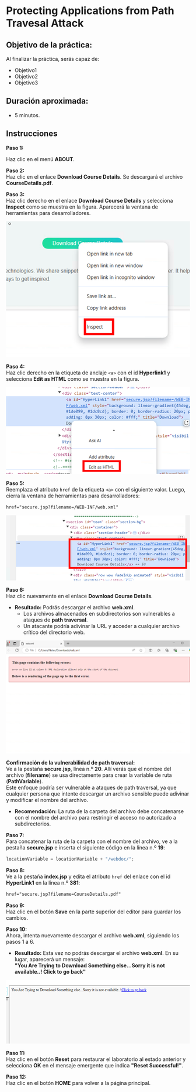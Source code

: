 # Protecting Applications from Path Travesal Attack

## Objetivo de la práctica:
Al finalizar la práctica, serás capaz de:
- Objetivo1
- Objetivo2
- Objetivo3

## Duración aproximada:
- 5 minutos.

## Instrucciones 

**Paso 1:**  

Haz clic en el menú **ABOUT**.  

**Paso 2:**  
Haz clic en el enlace **Download Course Details**. Se descargará el archivo **CourseDetails.pdf**.  

**Paso 3:**  
Haz clic derecho en el enlace **Download Course Details** y selecciona **Inspect** como se muestra en la figura. Aparecerá la ventana de herramientas para desarrolladores.  

![imagen resultado](../ImagesLabs/mod4-lab5-1.png)

**Paso 4:**  
Haz clic derecho en la etiqueta de anclaje `<a>` con el id **Hyperlink1** y selecciona **Edit as HTML** como se muestra en la figura.  

![imagen resultado](../ImagesLabs/mod4-lab5-1.2.png)

**Paso 5:**  
Reemplaza el atributo `href` de la etiqueta `<a>` con el siguiente valor. Luego, cierra la ventana de herramientas para desarrolladores:  
```html
href="secure.jsp?filename=/WEB-INF/web.xml"
```  
![imagen resultado](../ImagesLabs/mod4-lab5-2.png)

**Paso 6:**  
Haz clic nuevamente en el enlace **Download Course Details**.  
- **Resultado:** Podrás descargar el archivo **web.xml**.  
  - Los archivos almacenados en subdirectorios son vulnerables a ataques de **path traversal**.  
  - Un atacante podría adivinar la URL y acceder a cualquier archivo crítico del directorio web.  

![imagen resultado](../ImagesLabs/mod4-lab5-3.png)

**Confirmación de la vulnerabilidad de path traversal:**  
Ve a la pestaña **secure.jsp**, línea n.º **20**. Allí verás que el nombre del archivo (**filename**) se usa directamente para crear la variable de ruta (**PathVariable**).  
Este enfoque podría ser vulnerable a ataques de path traversal, ya que cualquier persona que intente descargar un archivo sensible puede adivinar y modificar el nombre del archivo.  

- **Recomendación:** La ruta de la carpeta del archivo debe concatenarse con el nombre del archivo para restringir el acceso no autorizado a subdirectorios.  

**Paso 7:**  
Para concatenar la ruta de la carpeta con el nombre del archivo, ve a la pestaña **secure.jsp** e inserta el siguiente código en la línea n.º **19**:  
```java
locationVariable = locationVariable + "/webdoc/";
```  

**Paso 8:**  
Ve a la pestaña **index.jsp** y edita el atributo `href` del enlace con el id **HyperLink1** en la línea n.º **381**:  
```html
href="secure.jsp?filename=CourseDetails.pdf"
```  

**Paso 9:**  
Haz clic en el botón **Save** en la parte superior del editor para guardar los cambios.  

**Paso 10:**  
Ahora, intenta nuevamente descargar el archivo **web.xml**, siguiendo los pasos 1 a 6.  
- **Resultado:** Esta vez no podrás descargar el archivo **web.xml**. En su lugar, aparecerá un mensaje:  
**"You Are Trying to Download Something else...Sorry it is not available..! Click to go back"**  

![imagen resultado](../ImagesLabs/mod4-lab5-4.png)

**Paso 11:**  
Haz clic en el botón **Reset** para restaurar el laboratorio al estado anterior y selecciona **OK** en el mensaje emergente que indica **"Reset Successful!"**.  

**Paso 12:**  
Haz clic en el botón **HOME** para volver a la página principal.  
